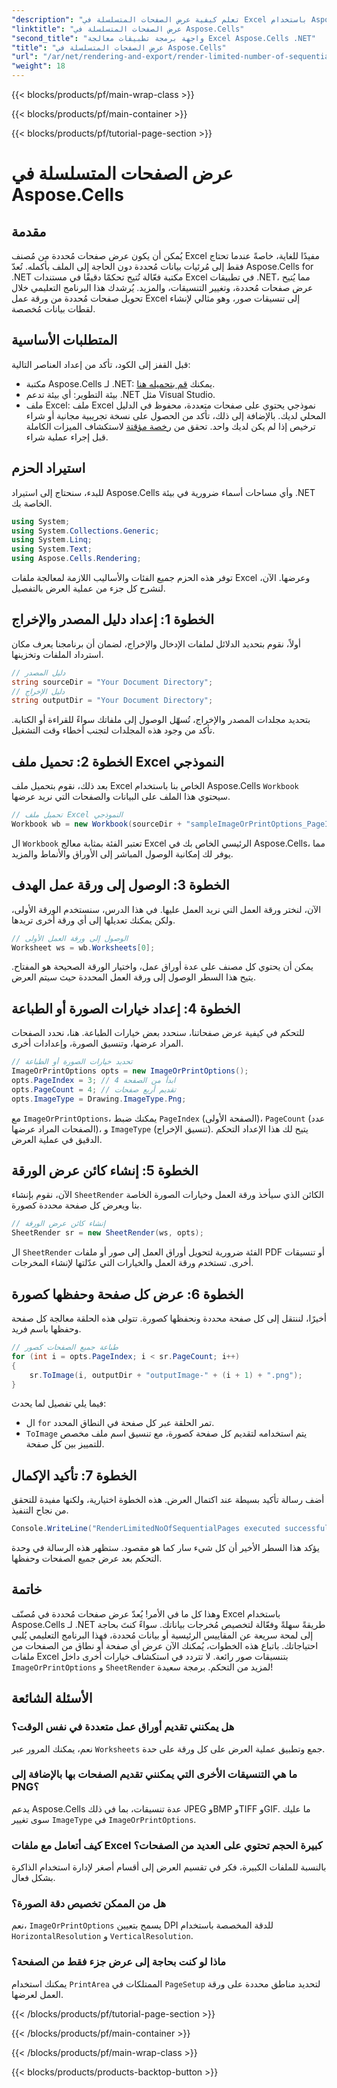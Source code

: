```yaml
---
"description": "تعلم كيفية عرض الصفحات المتسلسلة في Excel باستخدام Aspose.Cells لـ .NET. يقدم هذا البرنامج التعليمي خطوة بخطوة دليلاً مفصلاً لتحويل الصفحات المحددة إلى صور."
"linktitle": "عرض الصفحات المتسلسلة في Aspose.Cells"
"second_title": "واجهة برمجة تطبيقات معالجة Excel Aspose.Cells .NET"
"title": "عرض الصفحات المتسلسلة في Aspose.Cells"
"url": "/ar/net/rendering-and-export/render-limited-number-of-sequential-pages/"
"weight": 18
---
```


{{< blocks/products/pf/main-wrap-class >}}

{{< blocks/products/pf/main-container >}}

{{< blocks/products/pf/tutorial-page-section >}}

# عرض الصفحات المتسلسلة في Aspose.Cells

## مقدمة
يُمكن أن يكون عرض صفحات مُحددة من مُصنف Excel مفيدًا للغاية، خاصةً عندما تحتاج فقط إلى مُرئيات بيانات مُحددة دون الحاجة إلى الملف بأكمله. تُعدّ Aspose.Cells for .NET مكتبة فعّالة تُتيح تحكمًا دقيقًا في مستندات Excel في تطبيقات .NET، مما يُتيح عرض صفحات مُحددة، وتغيير التنسيقات، والمزيد. يُرشدك هذا البرنامج التعليمي خلال تحويل صفحات مُحددة من ورقة عمل Excel إلى تنسيقات صور، وهو مثالي لإنشاء لقطات بيانات مُخصصة.
## المتطلبات الأساسية
قبل القفز إلى الكود، تأكد من إعداد العناصر التالية:
- مكتبة Aspose.Cells لـ .NET: يمكنك [قم بتحميله هنا](https://releases.aspose.com/cells/net/).
- بيئة التطوير: أي بيئة تدعم .NET مثل Visual Studio.
- ملف Excel: ملف Excel نموذجي يحتوي على صفحات متعددة، محفوظ في الدليل المحلي لديك.
بالإضافة إلى ذلك، تأكد من الحصول على نسخة تجريبية مجانية أو شراء ترخيص إذا لم يكن لديك واحد. تحقق من [رخصة مؤقتة](https://purchase.aspose.com/temporary-license/) لاستكشاف الميزات الكاملة قبل إجراء عملية شراء.
## استيراد الحزم
للبدء، سنحتاج إلى استيراد Aspose.Cells وأي مساحات أسماء ضرورية في بيئة .NET الخاصة بك.
```csharp
using System;
using System.Collections.Generic;
using System.Linq;
using System.Text;
using Aspose.Cells.Rendering;
```
توفر هذه الحزم جميع الفئات والأساليب اللازمة لمعالجة ملفات Excel وعرضها. الآن، لنشرح كل جزء من عملية العرض بالتفصيل.
## الخطوة 1: إعداد دليل المصدر والإخراج
أولاً، نقوم بتحديد الدلائل لملفات الإدخال والإخراج، لضمان أن برنامجنا يعرف مكان استرداد الملفات وتخزينها.
```csharp
// دليل المصدر
string sourceDir = "Your Document Directory";
// دليل الإخراج
string outputDir = "Your Document Directory";
```
بتحديد مجلدات المصدر والإخراج، تُسهّل الوصول إلى ملفاتك سواءً للقراءة أو الكتابة. تأكد من وجود هذه المجلدات لتجنب أخطاء وقت التشغيل.
## الخطوة 2: تحميل ملف Excel النموذجي
بعد ذلك، نقوم بتحميل ملف Excel الخاص بنا باستخدام Aspose.Cells `Workbook` سيحتوي هذا الملف على البيانات والصفحات التي نريد عرضها.
```csharp
// تحميل ملف Excel النموذجي
Workbook wb = new Workbook(sourceDir + "sampleImageOrPrintOptions_PageIndexPageCount.xlsx");
```
ال `Workbook` تعتبر الفئة بمثابة معالج Excel الرئيسي الخاص بك في Aspose.Cells، مما يوفر لك إمكانية الوصول المباشر إلى الأوراق والأنماط والمزيد.
## الخطوة 3: الوصول إلى ورقة عمل الهدف
الآن، لنختر ورقة العمل التي نريد العمل عليها. في هذا الدرس، سنستخدم الورقة الأولى، ولكن يمكنك تعديلها إلى أي ورقة أخرى تريدها.
```csharp
// الوصول إلى ورقة العمل الأولى
Worksheet ws = wb.Worksheets[0];
```
يمكن أن يحتوي كل مصنف على عدة أوراق عمل، واختيار الورقة الصحيحة هو المفتاح. يتيح هذا السطر الوصول إلى ورقة العمل المحددة حيث سيتم العرض.
## الخطوة 4: إعداد خيارات الصورة أو الطباعة
للتحكم في كيفية عرض صفحاتنا، سنحدد بعض خيارات الطباعة. هنا، نحدد الصفحات المراد عرضها، وتنسيق الصورة، وإعدادات أخرى.
```csharp
// تحديد خيارات الصورة أو الطباعة
ImageOrPrintOptions opts = new ImageOrPrintOptions();
opts.PageIndex = 3; // ابدأ من الصفحة 4
opts.PageCount = 4; // تقديم أربع صفحات
opts.ImageType = Drawing.ImageType.Png;
```
مع `ImageOrPrintOptions`، يمكنك ضبط `PageIndex` (الصفحة الأولى)، `PageCount` (عدد الصفحات المراد عرضها)، و `ImageType` (تنسيق الإخراج). يتيح لك هذا الإعداد التحكم الدقيق في عملية العرض.
## الخطوة 5: إنشاء كائن عرض الورقة
الآن، نقوم بإنشاء `SheetRender` الكائن الذي سيأخذ ورقة العمل وخيارات الصورة الخاصة بنا ويعرض كل صفحة محددة كصورة.
```csharp
// إنشاء كائن عرض الورقة
SheetRender sr = new SheetRender(ws, opts);
```
ال `SheetRender` الفئة ضرورية لتحويل أوراق العمل إلى صور أو ملفات PDF أو تنسيقات أخرى. تستخدم ورقة العمل والخيارات التي عدّلتها لإنشاء المخرجات.
## الخطوة 6: عرض كل صفحة وحفظها كصورة
أخيرًا، لننتقل إلى كل صفحة محددة ونحفظها كصورة. تتولى هذه الحلقة معالجة كل صفحة وحفظها باسم فريد.
```csharp
// طباعة جميع الصفحات كصور
for (int i = opts.PageIndex; i < sr.PageCount; i++)
{
    sr.ToImage(i, outputDir + "outputImage-" + (i + 1) + ".png");
}
```
فيما يلي تفصيل لما يحدث:
- ال `for` تمر الحلقة عبر كل صفحة في النطاق المحدد.
- `ToImage` يتم استخدامه لتقديم كل صفحة كصورة، مع تنسيق اسم ملف مخصص للتمييز بين كل صفحة.
## الخطوة 7: تأكيد الإكمال
أضف رسالة تأكيد بسيطة عند اكتمال العرض. هذه الخطوة اختيارية، ولكنها مفيدة للتحقق من نجاح التنفيذ.
```csharp
Console.WriteLine("RenderLimitedNoOfSequentialPages executed successfully.\r\n");
```
يؤكد هذا السطر الأخير أن كل شيء سار كما هو مقصود. ستظهر هذه الرسالة في وحدة التحكم بعد عرض جميع الصفحات وحفظها.
## خاتمة
وهذا كل ما في الأمر! يُعدّ عرض صفحات مُحددة في مُصنّف Excel باستخدام Aspose.Cells لـ .NET طريقةً سهلةً وفعّالة لتخصيص مُخرجات بياناتك. سواءً كنتَ بحاجة إلى لمحة سريعة عن المقاييس الرئيسية أو بيانات مُحددة، فهذا البرنامج التعليمي يُلبي احتياجاتك. باتباع هذه الخطوات، يُمكنك الآن عرض أي صفحة أو نطاق من الصفحات من ملفات Excel بتنسيقات صور رائعة.
لا تتردد في استكشاف خيارات أخرى داخل `ImageOrPrintOptions` و `SheetRender` لمزيد من التحكم. برمجة سعيدة!
## الأسئلة الشائعة
### هل يمكنني تقديم أوراق عمل متعددة في نفس الوقت؟  
نعم، يمكنك المرور عبر `Worksheets` جمع وتطبيق عملية العرض على كل ورقة على حدة.
### ما هي التنسيقات الأخرى التي يمكنني تقديم الصفحات بها بالإضافة إلى PNG؟  
يدعم Aspose.Cells عدة تنسيقات، بما في ذلك JPEG وBMP وTIFF وGIF. ما عليك سوى تغيير `ImageType` في `ImageOrPrintOptions`.
### كيف أتعامل مع ملفات Excel كبيرة الحجم تحتوي على العديد من الصفحات؟  
بالنسبة للملفات الكبيرة، فكر في تقسيم العرض إلى أقسام أصغر لإدارة استخدام الذاكرة بشكل فعال.
### هل من الممكن تخصيص دقة الصورة؟  
نعم، `ImageOrPrintOptions` يسمح بتعيين DPI للدقة المخصصة باستخدام `HorizontalResolution` و `VerticalResolution`.
### ماذا لو كنت بحاجة إلى عرض جزء فقط من الصفحة؟  
يمكنك استخدام `PrintArea` الممتلكات في `PageSetup` لتحديد مناطق محددة على ورقة العمل لعرضها.

{{< /blocks/products/pf/tutorial-page-section >}}

{{< /blocks/products/pf/main-container >}}

{{< /blocks/products/pf/main-wrap-class >}}

{{< blocks/products/products-backtop-button >}}